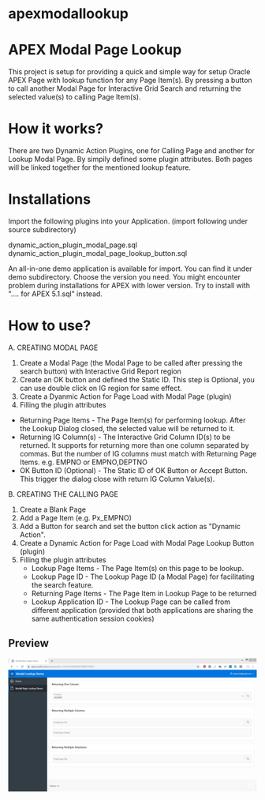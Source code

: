 # apexmodallookup

# APEX Modal Page Lookup

This project is setup for providing a quick and simple way for setup Oracle APEX Page with lookup function for any Page Item(s).  By pressing a button to call another Modal Page for Interactive Grid Search and returning the selected value(s) to calling Page Item(s).

# How it works?

There are two Dynamic Action Plugins, one for Calling Page and another for Lookup Modal Page.  By simpily defined some plugin attributes.  Both pages will be linked together for the mentioned lookup feature.

# Installations

Import the following plugins into your Application.  (import following under source subdirectory)

dynamic_action_plugin_modal_page.sql
dynamic_action_plugin_modal_page_lookup_button.sql

An all-in-one demo application is available for import.  You can find it under demo subdirectory.  Choose the version you need.
You might encounter problem during installations for APEX with lower version.  Try to install with ".... for APEX 5.1.sql" instead.

# How to use?

A. CREATING MODAL PAGE
1. Create a Modal Page (the Modal Page to be called after pressing the search button) with Interactive Grid Report region
2. Create an OK button and defined the Static ID.  This step is Optional, you can use double click on IG region for same effect.
3. Create a Dyanmic Action for Page Load with Modal Page (plugin)
4. Filling the plugin attributes
  - Returning Page Items - The Page Item(s) for performing lookup.  After the Lookup Dialog closed, the selected value will be returned to it.
  - Returning IG Column(s) - The Interactive Grid Column ID(s) to be returned.  It supports for returning more than one column separated by commas.  But the number of IG columns must match with Returning Page Items.
e.g. EMPNO  or  EMPNO,DEPTNO
  - OK Button ID (Optional) - The Static ID of OK Button or Accept Button.  This trigger the dialog close with return IG Column Value(s).

B. CREATING THE CALLING PAGE
1. Create a Blank Page
2. Add a Page Item (e.g. Px_EMPNO)
3. Add a Button for search and set the button click action as "Dynamic Action".
4. Create a Dynamic Action for Page Load with Modal Page Lookup Button (plugin)
5. Filling the plugin attributes
   - Lookup Page Items - The Page Item(s) on this page to be lookup.
   - Lookup Page ID - The Lookup Page ID (a Modal Page)  for facilitating the search feature.
   - Returning Page Items - The Page Item in Lookup Page to be returned
   - Lookup Application ID - The Lookup Page can be called from different application (provided that both applications are sharing the same authentication session cookies)



## Preview
![](https://raw.githubusercontent.com/kevincch/apexmodallookup/master/preview.gif)
